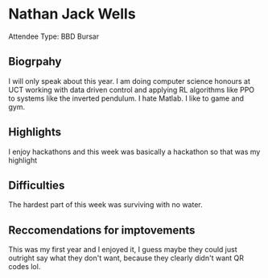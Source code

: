 # Nathan Jack Wells

Attendee Type: BBD Bursar

## Biogrpahy

I will only speak about this year. I am doing computer science honours at UCT working with data driven control and applying RL algorithms like PPO to systems like the inverted pendulum. I hate Matlab. I like to game and gym.

## Highlights

I enjoy hackathons and this week was basically a hackathon so that was my highlight

## Difficulties

The hardest part of this week was surviving with no water.

## Reccomendations for imptovements

This was my first year and I enjoyed it, I guess maybe they could just outright say what they don't want, because they clearly didn't want QR codes lol.
